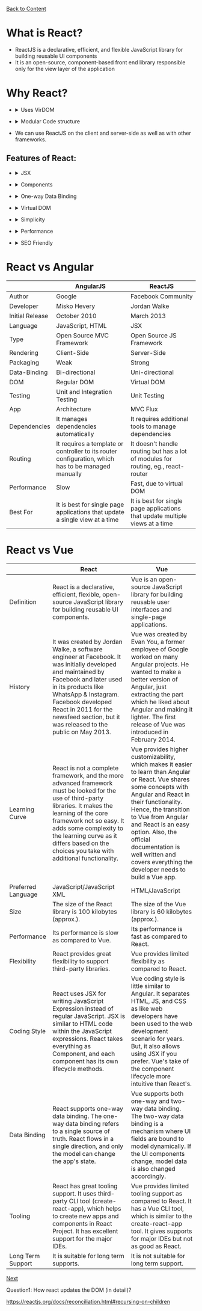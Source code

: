 [Back to Content](../README.md)


# What is React?
- ReactJS is a declarative, efficient, and flexible JavaScript library for building reusable UI components 
- It is an open-source, component-based front end library responsible only for the view layer of the application

# Why React?
- <details>
  <summary>Uses VirDOM</summary>
  
  - improves the performance of the app, as it only changes individual DOM elements instead of reloading complete DOM every time
  - ISSUE: 
    DOM is an object which is created by the browser each time a web page is loaded. It dynamically adds or removes the data at the back end and when any modifications were done, then each time a new DOM is created for the same page. This repeated creation of DOM makes unnecessary memory wastage and reduces the performance of the application.
  - HOW REACT SOLVES IT: 
    ReactJS allows you to divide your entire application into various components. ReactJS still used the same traditional data flow, but it is not directly operating on the browser's DOM immediately; instead, it operates on a virtual DOM, i.e. rather than manipulating the document in a browser after changes to our data, it resolves changes on a DOM built and run entirely in memory. After the virtual DOM has been updated, React determines what changes made to the actual browser's DOM. The React Virtual DOM exists entirely in memory and is a representation of the web browser's DOM. Due to this, when we write a React component, we did not write directly to the DOM; instead, we are writing virtual components that react will turn into the DOM.
</details>

- <details>
  <summary>Modular Code structure</summary>
  
  - It uses component and data patterns that improve readability and helps to maintain larger apps.
</details>

- We can use ReactJS on the client and server-side as well as with other frameworks.

## Features of React:
- <details>
  <summary>JSX</summary>
  
  - A Javascript syntax extension standing for JavaScript XML.
  - extends the ES6 so that HTML like text can co-exist with JavaScript react code.
  - not necessary to use but makes the workflow faster to code and easier to understand.
</details>

- <details>
  <summary>Components</summary>
  
  - ReactJS is based on concept of Components.
  - Any react application is made of multiple Components that are reuseable and have their own logic and controls.
</details>

- <details>
  <summary>One-way Data Binding</summary>
  
  - React to designed to have one-directional data flow (i.e. one-way data binding) which gives better control throughout the application
  - if data is to flow to other direction it needs additional feature as in react Components are supposed to be immutable and data inside them cannot be changed.
  - Flux is a pattern that helps the data to be unidirectional leading to more flexibilty and increased efficiency.
</details>

- <details>
  <summary>Virtual DOM</summary>
  
  - A virtual DOM object is a representation of the original DOM object that works like a one-way data binding.
  - On a modification the whole UI is re-rendered in the VirDOM and the differences between previous DOM reresentation and the new one are checked
  - After that React updates only the things in Real DOM that have actually changed
  - makes the application faster.
</details>

- <details>
  <summary>Simplicity</summary>
  
  - use of JSX makes the app easy to code and understand
  - use of component based approach makes the code reusable.
</details>

- <details>
  <summary>Performance</summary>
  
  - React is known for its performance
  - the management of VirDOM helps the cause
  - The DOM is a cross-platform and programming API which deals with HTML, XML or XHTML. The DOM exists entirely in memory. Due to this, when we create a component, we did not write directly to the DOM. Instead, we are writing virtual components that will turn into the DOM leading to smoother and faster performance.
</details>

- <details>
  <summary>SEO Friendly</summary>
  
  - The search engines generally having trouble in reading JavaScript-heavy applications.
  - React solves this as it can run in the server, and the VirDOM actually returns the browser a regular web page.
</details>

# React vs Angular

| | AngularJS |	ReactJS |
|---|---|---|
| Author | Google | Facebook Community |
| Developer	| Misko Hevery |	Jordan Walke |
| Initial Release |	October 2010 | March 2013 |
| Language	| JavaScript, HTML	| JSX | 
| Type	| Open Source MVC Framework	| Open Source JS Framework | 
| Rendering	| Client-Side	| Server-Side | 
| Packaging	| Weak	| Strong | 
| Data-Binding	| Bi-directional	| Uni-directional | 
| DOM	| Regular DOM	| Virtual DOM | 
| Testing	| Unit and Integration Testing | 	Unit Testing | 
| App | Architecture	| MVC	Flux | 
| Dependencies	| It manages dependencies automatically	| It requires additional tools to manage dependencies | 
| Routing	| It requires a template or controller to its router configuration, which has to be managed manually |	It doesn't handle routing but has a lot of modules for routing, eg., react-router | 
| Performance	| Slow	| Fast, due to virtual DOM | 
| Best For	| It is best for single page applications that update a single view at a time | 	It is best for single page applications that update multiple views at a time | 


# React vs Vue

| |	React |	Vue |
|---|---|---|
| Definition | React is a declarative, efficient, flexible, open-source JavaScript library for building reusable UI components. |	Vue is an open-source JavaScript library for building reusable user interfaces and single-page applications. |
|	History	|	It was created by Jordan Walke, a software engineer at Facebook. It was initially developed and maintained by Facebook and later used in its products like WhatsApp & Instagram. Facebook developed React in 2011 for the newsfeed section, but it was released to the public on May 2013.	|	Vue was created by Evan You, a former employee of Google worked on many Angular projects. He wanted to make a better version of Angular, just extracting the part which he liked about Angular and making it lighter. The first release of Vue was introduced in February 2014. |	
|	Learning Curve |	React is not a complete framework, and the more advanced framework must be looked for the use of third-party libraries. It makes the learning of the core framework not so easy. It adds some complexity to the learning curve as it differs based on the choices you take with additional functionality.	|	Vue provides higher customizability, which makes it easier to learn than Angular or React. Vue shares some concepts with Angular and React in their functionality. Hence, the transition to Vue from Angular and React is an easy option. Also, the official documentation is well written and covers everything the developer needs to build a Vue app. |	
|	Preferred Language |	JavaScript/JavaScript XML	|	HTML/JavaScript |	
|	Size	|	The size of the React library is 100 kilobytes (approx.).	|	The size of the Vue library is 60 kilobytes (approx.). |	
|	Performance	|	Its performance is slow as compared to Vue.	|	Its performance is fast as compared to React. |	
|	Flexibility	|	React provides great flexibility to support third-party libraries.	|	Vue provides limited flexibility as compared to React. |	
|	Coding Style	|	React uses JSX for writing JavaScript Expression instead of regular JavaScript. JSX is similar to HTML code within the JavaScript expressions. React takes everything as Component, and each component has its own lifecycle methods.	|	Vue coding style is little similar to Angular. It separates HTML, JS, and CSS as like web developers have been used to the web development scenario for years. But, it also allows using JSX if you prefer. Vue's take of the component lifecycle more intuitive than React's. |	
|	Data Binding	|	React supports one-way data binding. The one-way data binding refers to a single source of truth. React flows in a single direction, and only the model can change the app's state.	|	Vue supports both one-way and two-way data binding. The two-way data binding is a mechanism where UI fields are bound to model dynamically. If the UI components change, model data is also changed accordingly. |	
|	Tooling	|	React has great tooling support. It uses third-party CLI tool (create-react-app), which helps to create new apps and components in React Project. It has excellent support for the major IDEs.	|	Vue provides limited tooling support as compared to React. It has a Vue CLI tool, which is similar to the create-react-app tool. It gives supports for major IDEs but not as good as React. |	
|	Long Term Support	|	It is suitable for long term supports.	|	It is not suitable for long term support. |	

[Next](../Setup_Environment/README.md)

Question1: How react updates the DOM (in detail)?

https://reactjs.org/docs/reconciliation.html#recursing-on-children
